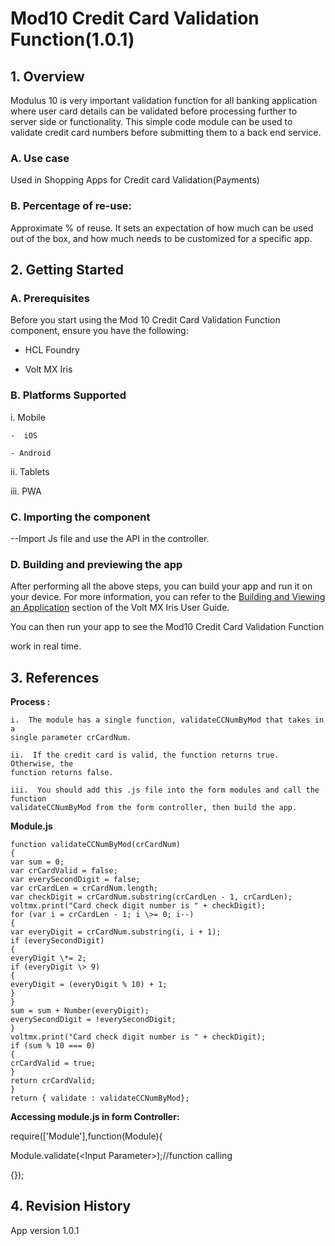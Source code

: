 

# **Mod10 Credit Card Validation Function(1.0.1)**

## 1\. Overview

Modulus 10 is very important validation function for all banking application
where user card details can be validated before processing further to server
side or functionality. This simple code module can be used to validate credit
card numbers before submitting them to a back end service.

### A. Use case

 Used in Shopping Apps for Credit card Validation(Payments)

### B.  Percentage of re-use:

Approximate % of reuse. It sets an expectation of how much can be used out of
the box, and how much needs to be customized for a specific app.

## 2. Getting Started

### A. Prerequisites

Before you start using the Mod 10 Credit Card Validation Function component,
ensure you have the following:

-   HCL Foundry

-   Volt MX Iris

### B.  Platforms Supported

i. Mobile

    -  iOS

    - Android

ii. Tablets

iii. PWA

### C. Importing the component

 --Import Js file and use the API in the controller.

### D. Building and previewing the app

After performing all the above steps, you can build your app and run it on your
device. For more information, you can refer to the [Building and Viewing an
Application](https://opensource.hcltechsw.com/volt-mx-docs/docs/documentation/Iris/iris_user_guide/Content/Cloud_Build_in_VoltMX_Iris.html#cloud)
section of the Volt MX Iris User Guide.

You can then run your app to see the Mod10 Credit Card Validation Function

work in real time.

## 

## 3. References

**Process :**

    i.  The module has a single function, validateCCNumByMod that takes in a
    single parameter crCardNum.

    ii.  If the credit card is valid, the function returns true. Otherwise, the
    function returns false.

    iii.  You should add this .js file into the form modules and call the function
    validateCCNumByMod from the form controller, then build the app.

**Module.js**

    function validateCCNumByMod(crCardNum)
    { 
    var sum = 0; 
    var crCardValid = false;  
    var everySecondDigit = false;
    var crCardLen = crCardNum.length;
    var checkDigit = crCardNum.substring(crCardLen - 1, crCardLen); 
    voltmx.print("Card check digit number is " + checkDigit);
    for (var i = crCardLen - 1; i \>= 0; i--)
    {  
    var everyDigit = crCardNum.substring(i, i + 1); 
    if (everySecondDigit)
    {  
    everyDigit \*= 2; 
    if (everyDigit \> 9)
    { 
    everyDigit = (everyDigit % 10) + 1; 
    } 
    } 
    sum = sum + Number(everyDigit);  
    everySecondDigit = !everySecondDigit; 
    }  
    voltmx.print("Card check digit number is " + checkDigit);  
    if (sum % 10 === 0)
    { 
    crCardValid = true; 
    } 
    return crCardValid;
    } 
    return { validate : validateCCNumByMod};



**Accessing module.js in form Controller:**

require(['Module'],function(Module){

Module.validate(\<Input Parameter\>);//function calling

{});

## 4. Revision History

App version 1.0.1
